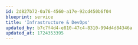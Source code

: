 ```yaml
---
id: 2d827b72-0a76-4560-a17e-92cd450b6f04
blueprint: service
title: 'Infrastructure & DevOps'
updated_by: b7c7f4d4-e810-47c4-8310-994d4d84346a
updated_at: 1724353395
---
```


